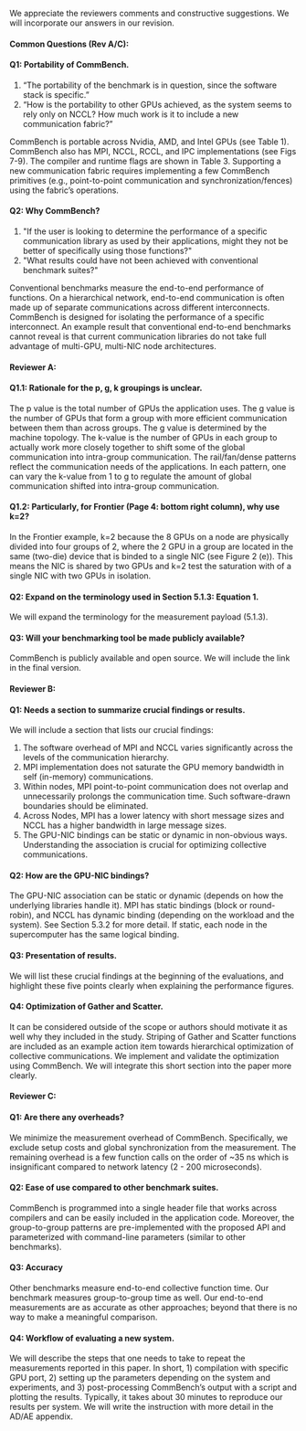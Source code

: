 
We appreciate the reviewers comments and constructive suggestions. We will incorporate our answers in our revision.

#### Common Questions (Rev A/C):

#### Q1: Portability of CommBench.

1) “The portability of the benchmark is in question, since the software stack is specific.”
2) “How is the portability to other GPUs achieved, as the system seems to rely only on NCCL? How much work is it to include a new communication fabric?”

CommBench is portable across Nvidia, AMD, and Intel GPUs (see Table 1). CommBench also has MPI, NCCL, RCCL, and IPC implementations (see Figs 7-9). The compiler and runtime flags are shown in Table 3. Supporting a new communication fabric requires implementing a few CommBench primitives (e.g., point-to-point communication and synchronization/fences) using the fabric’s operations. 

#### Q2: Why CommBench?

1) "If the user is looking to determine the performance of a specific communication library as used by their applications, might they not be better of specifically using those functions?"
2) "What results could have not been achieved with conventional benchmark suites?"

Conventional benchmarks measure the end-to-end performance of functions. On a hierarchical network, end-to-end communication is often made up of separate communications across different interconnects.  CommBench is designed for isolating  the performance of a specific interconnect. An example result that conventional end-to-end benchmarks cannot reveal is that current communication libraries do not take full advantage of multi-GPU, multi-NIC node architectures.

#### Reviewer A:

#### Q1.1: Rationale for the p, g, k groupings is unclear.
The p value is the total number of GPUs the application uses. The g value is the number of GPUs that form a group with more efficient communication between them than across groups. The g value is determined by the machine topology. The k-value is the number of GPUs in each group to actually work more closely together to shift some of the global communication into intra-group communication. The rail/fan/dense patterns reflect the communication needs of the applications. In each pattern, one can vary the k-value from 1 to g to regulate the amount of global communication shifted into intra-group communication.

#### Q1.2: Particularly, for Frontier (Page 4: bottom right column), why use k=2?
In the Frontier example, k=2 because the 8 GPUs on a node are physically divided into four groups of 2, where the 2 GPU in a group are located in the same (two-die) device that is binded to a single NIC (see Figure 2 (e)). This means the NIC is shared by two GPUs and k=2 test the saturation with of a single NIC with two GPUs in isolation.

#### Q2: Expand on the terminology used in Section 5.1.3: Equation 1.
We will expand the terminology for the measurement payload (5.1.3).

#### Q3: Will your benchmarking tool be made publicly available?
CommBench is publicly available and open source. We will include the link in the final version.

#### Reviewer B:

#### Q1: Needs a section to summarize crucial findings or results.
We will include a section that lists our crucial findings:

1) The software overhead of MPI and NCCL varies significantly across the levels of the communication hierarchy.
2) MPI implementation does not saturate the GPU memory bandwidth in self (in-memory) communications.
3) Within nodes, MPI point-to-point communication does not overlap and unnecessarily prolongs the communication time. Such software-drawn boundaries should be eliminated.
4) Across Nodes, MPI has a lower latency with short message sizes and NCCL has a higher bandwidth in large message sizes. 
5) The GPU-NIC bindings can be static or dynamic in non-obvious ways. Understanding the association is crucial for optimizing collective communications.

#### Q2: How are the GPU-NIC bindings?
The GPU-NIC association can be static or dynamic (depends on how the underlying libraries handle it). MPI has static bindings (block or round-robin), and NCCL has dynamic binding (depending on the workload and the system). See Section 5.3.2 for more detail. If static, each node in the supercomputer has the same logical binding.

#### Q3: Presentation of results.
We will list these crucial findings at the beginning of the evaluations, and highlight these five points clearly when explaining the performance figures.

#### Q4: Optimization of Gather and Scatter.
It can be considered outside of the scope or authors should motivate it as well why they included in the study.
Striping of Gather and Scatter functions are included as an example action item towards hierarchical optimization of collective communications. We implement and validate the optimization using CommBench. We will integrate this short section into the paper more clearly.

#### Reviewer C:

#### Q1: Are there any overheads?
We minimize the measurement overhead of CommBench. Specifically, we exclude setup costs and global synchronization from the measurement. The remaining overhead is a few function calls on the order of ~35 ns which is insignificant compared to network latency (2 - 200 microseconds). 

#### Q2: Ease of use compared to other benchmark suites.
CommBench is programmed into a single header file that works across compilers and can be easily included in the application code. Moreover, the group-to-group patterns are pre-implemented with the proposed API and parameterized with command-line parameters (similar to other benchmarks).

#### Q3: Accuracy
Other benchmarks measure end-to-end collective function time. Our benchmark measures group-to-group time as well.  Our end-to-end measurements are as accurate as other approaches; beyond that there is no way to make a meaningful comparison.

#### Q4: Workflow of evaluating a new system.
We will describe the steps that one needs to take to repeat the measurements reported in this paper. In short, 1) compilation with specific GPU port, 2) setting up the parameters depending on the system and experiments, and 3) post-processing CommBench’s output with a script and plotting the results. Typically, it takes about 30 minutes to reproduce our results per system. We will write the instruction with more detail in the AD/AE appendix.







